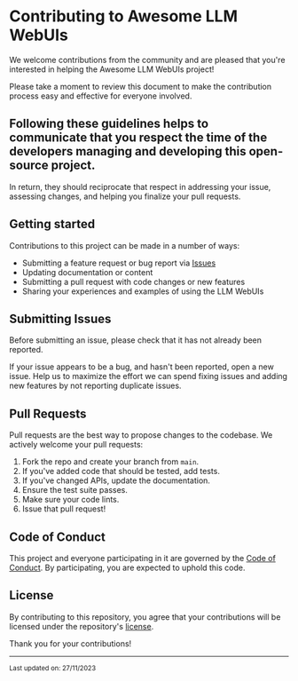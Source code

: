 # Contributing to Awesome LLM WebUIs

We welcome contributions from the community and are pleased that you're interested in helping the Awesome LLM WebUIs project!

Please take a moment to review this document to make the contribution process easy and effective for everyone involved.

## Following these guidelines helps to communicate that you respect the time of the developers managing and developing this open-source project.

In return, they should reciprocate that respect in addressing your issue, assessing changes, and helping you finalize your pull requests.

## Getting started

Contributions to this project can be made in a number of ways:

- Submitting a feature request or bug report via [Issues](https://github.com/JShollaj/Awesome-LLM-Web-UI/issues)
- Updating documentation or content
- Submitting a pull request with code changes or new features
- Sharing your experiences and examples of using the LLM WebUIs

## Submitting Issues

Before submitting an issue, please check that it has not already been reported.

If your issue appears to be a bug, and hasn't been reported, open a new issue. Help us to maximize the effort we can spend fixing issues and adding new features by not reporting duplicate issues.

## Pull Requests

Pull requests are the best way to propose changes to the codebase. We actively welcome your pull requests:

1. Fork the repo and create your branch from `main`.
2. If you've added code that should be tested, add tests.
3. If you've changed APIs, update the documentation.
4. Ensure the test suite passes.
5. Make sure your code lints.
6. Issue that pull request!

## Code of Conduct

This project and everyone participating in it are governed by the [Code of Conduct](CODE_OF_CONDUCT.md). By participating, you are expected to uphold this code.

## License

By contributing to this repository, you agree that your contributions will be licensed under the repository's [license](LICENSE).

Thank you for your contributions!

---

<small>Last updated on: 27/11/2023</small>
